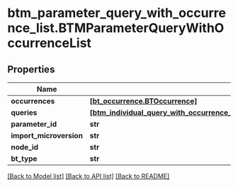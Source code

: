 # btm_parameter_query_with_occurrence_list.BTMParameterQueryWithOccurrenceList

## Properties
Name | Type | Description | Notes
------------ | ------------- | ------------- | -------------
**occurrences** | [**[bt_occurrence.BTOccurrence]**](BTOccurrence.md) |  | [optional] 
**queries** | [**[btm_individual_query_with_occurrence_base.BTMIndividualQueryWithOccurrenceBase]**](BTMIndividualQueryWithOccurrenceBase.md) |  | [optional] 
**parameter_id** | **str** |  | [optional] 
**import_microversion** | **str** |  | [optional] 
**node_id** | **str** |  | [optional] 
**bt_type** | **str** |  | [optional] 

[[Back to Model list]](../README.md#documentation-for-models) [[Back to API list]](../README.md#documentation-for-api-endpoints) [[Back to README]](../README.md)


